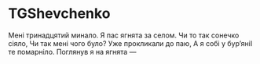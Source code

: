 # TGShevchenko

Мені тринадцятий минало.
Я пас ягнята за селом.
Чи то так сонечко сіяло,
Чи так мені чого було?
Уже прокликали до паю,
А я собі у бур’яніІ те помарніло.
Поглянув я на ягнята —